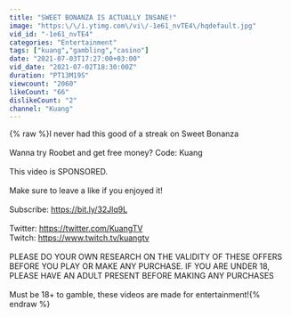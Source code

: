 ```yaml
---
title: "SWEET BONANZA IS ACTUALLY INSANE!"
image: "https:\/\/i.ytimg.com\/vi\/-1e61_nvTE4\/hqdefault.jpg"
vid_id: "-1e61_nvTE4"
categories: "Entertainment"
tags: ["kuang","gambling","casino"]
date: "2021-07-03T17:27:00+03:00"
vid_date: "2021-07-02T18:30:00Z"
duration: "PT13M19S"
viewcount: "2060"
likeCount: "66"
dislikeCount: "2"
channel: "Kuang"
---
```

{% raw %}I never had this good of a streak on Sweet Bonanza<br /><br />Wanna try Roobet and get free money? Code: Kuang<br /><br />This video is SPONSORED.<br /><br />Make sure to leave a like if you enjoyed it!<br /><br />Subscribe: <a rel="nofollow" target="blank" href="https://bit.ly/32Jlq9L">https://bit.ly/32Jlq9L</a><br /><br />Twitter: <a rel="nofollow" target="blank" href="https://twitter.com/KuangTV">https://twitter.com/KuangTV</a><br />Twitch: <a rel="nofollow" target="blank" href="https://www.twitch.tv/kuangtv">https://www.twitch.tv/kuangtv</a><br /><br />PLEASE DO YOUR OWN RESEARCH ON THE VALIDITY OF THESE OFFERS BEFORE YOU PLAY OR MAKE ANY PURCHASE. IF YOU ARE UNDER 18, PLEASE HAVE AN ADULT PRESENT BEFORE MAKING ANY PURCHASES<br /><br />Must be 18+ to gamble, these videos are made for entertainment!{% endraw %}
